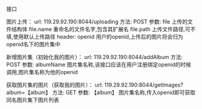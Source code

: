 接口

图片上传：
url: 	119.29.92.190:8044/uploading
方法:		POST
参数:		file		上传的文件结构体
		file.name	重命名的文件名字,包含其扩展名
		file.path	上传文件路径,可不填,使用默认上传路径
header:	openid		用户的openid,上传后的图片将会归为openid名下的图片集中

新增图片集（初始化我的图片）：
url: 	119.29.92.190:8044/addAlbum
方法:		POST
参数:		albumName	图片集名称,该接口应该在用户注册绑定openid的时候调用,图片集名称为他的openid

获取图片集的图片（获取我的图片）：
url: 	119.29.92.190:8044/getImages?album=【album】
方法:		GET
参数:		【album】	图片集名称,传入openid即可获取同名图片集下图片列表